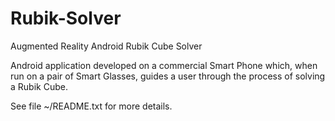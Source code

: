 Rubik-Solver
============

Augmented Reality Android Rubik Cube Solver

Android application developed on a commercial Smart Phone which, when run on a pair 
of Smart Glasses, guides a user through the process of solving a Rubik Cube.


See file ~/README.txt for more details.
